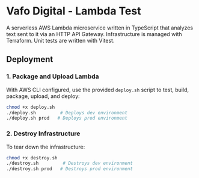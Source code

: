 # Vafo Digital - Lambda Test

A serverless AWS Lambda microservice written in TypeScript that analyzes text sent to it via an HTTP API Gateway. Infrastructure is managed with Terraform. Unit tests are written with Vitest.

## Deployment

### 1. Package and Upload Lambda

With AWS CLI configured, use the provided `deploy.sh` script to test, build, package, upload, and deploy:

```sh
chmod +x deploy.sh
./deploy.sh         # Deploys dev environment
./deploy.sh prod   # Deploys prod environment
```

### 2. Destroy Infrastructure

To tear down the infrastructure:
```sh
chmod +x destroy.sh
./destroy.sh         # Destroys dev environment
./destroy.sh prod   # Destroys prod environment
```
